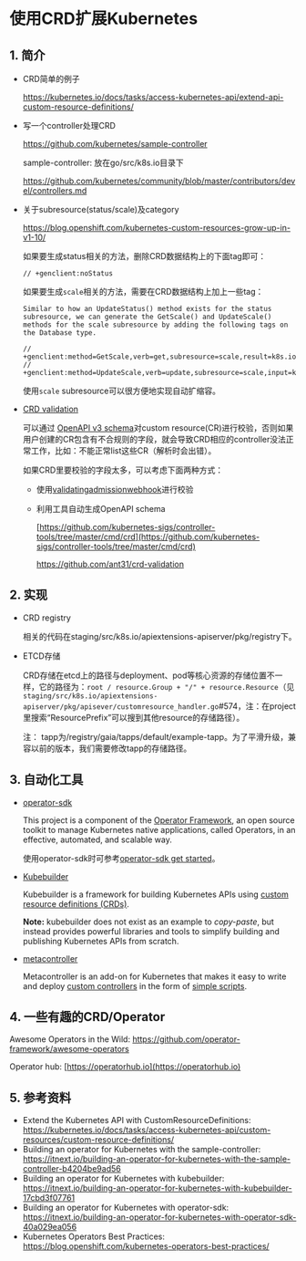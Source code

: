# 使用CRD扩展Kubernetes

## 1. 简介

* CRD简单的例子

  https://kubernetes.io/docs/tasks/access-kubernetes-api/extend-api-custom-resource-definitions/

* 写一个controller处理CRD

  https://github.com/kubernetes/sample-controller

  sample-controller: 放在go/src/k8s.io目录下

  https://github.com/kubernetes/community/blob/master/contributors/devel/controllers.md

* 关于subresource(status/scale)及category

  https://blog.openshift.com/kubernetes-custom-resources-grow-up-in-v1-10/

  如果要生成status相关的方法，删除CRD数据结构上的下面tag即可：

  ```
  // +genclient:noStatus
  ```

  如果要生成`scale`相关的方法，需要在CRD数据结构上加上一些tag：

  ```
  Similar to how an UpdateStatus() method exists for the status subresource, we can generate the GetScale() and UpdateScale() methods for the scale subresource by adding the following tags on the Database type.
  
  // +genclient:method=GetScale,verb=get,subresource=scale,result=k8s.io/api/autoscaling/v1.Scale
  // +genclient:method=UpdateScale,verb=update,subresource=scale,input=k8s.io/api/autoscaling/v1.Scale,result=k8s.io/api/autoscaling/v1.Scale
  ```

  使用`scale` subresource可以很方便地实现自动扩缩容。

* [CRD validation](https://kubernetes.io/docs/tasks/access-kubernetes-api/custom-resources/custom-resource-definitions/#validation)

  可以通过 [OpenAPI v3 schema](https://github.com/OAI/OpenAPI-Specification/blob/master/versions/3.0.0.md#schemaObject)对custom resource(CR)进行校验，否则如果用户创建的CR包含有不合规则的字段，就会导致CRD相应的controller没法正常工作，比如：不能正常list这些CR（解析时会出错）。

  如果CRD里要校验的字段太多，可以考虑下面两种方式：

  * 使用[validatingadmissionwebhook](https://kubernetes.io/docs/reference/access-authn-authz/admission-controllers/#validatingadmissionwebhook)进行校验

  * 利用工具自动生成OpenAPI schema

    [https://github.com/kubernetes-sigs/controller-tools/tree/master/cmd/crd](https://github.com/kubernetes-sigs/controller-tools/tree/master/cmd/crd)

    https://github.com/ant31/crd-validation


## 2. 实现

- CRD registry

  相关的代码在staging/src/k8s.io/apiextensions-apiserver/pkg/registry下。

- ETCD存储

  CRD存储在etcd上的路径与deployment、pod等核心资源的存储位置不一样，它的路径为：`root / resource.Group + "/" + resource.Resource`（见`staging/src/k8s.io/apiextensions-apiserver/pkg/apisever/customresource_handler.go`#574，注：在project里搜索“ResourcePrefix”可以搜到其他resource的存储路径）。

  注： tapp为/registry/gaia/tapps/default/example-tapp。为了平滑升级，兼容以前的版本，我们需要修改tapp的存储路径。

## 3. 自动化工具

* [operator-sdk](https://github.com/operator-framework/operator-sdk)

  This project is a component of the [Operator Framework](https://github.com/operator-framework), an open source toolkit to manage Kubernetes native applications, called Operators, in an effective, automated, and scalable way.

  使用operator-sdk时可参考[operator-sdk get started](https://github.com/operator-framework/getting-started)。

* [Kubebuilder](https://github.com/kubernetes-sigs/kubebuilder)

  Kubebuilder is a framework for building Kubernetes APIs using [custom resource definitions (CRDs)](https://kubernetes.io/docs/tasks/access-kubernetes-api/extend-api-custom-resource-definitions).

  **Note:** kubebuilder does not exist as an example to *copy-paste*, but instead provides powerful libraries and tools to simplify building and publishing Kubernetes APIs from scratch.

* [metacontroller](https://github.com/GoogleCloudPlatform/metacontroller)

  Metacontroller is an add-on for Kubernetes that makes it easy to write and deploy [custom controllers](https://kubernetes.io/docs/concepts/api-extension/custom-resources/#custom-controllers) in the form of [simple scripts](https://metacontroller.app/).

## 4. 一些有趣的CRD/Operator

Awesome Operators in the Wild: https://github.com/operator-framework/awesome-operators

Operator hub: [https://operatorhub.io](https://operatorhub.io)


## 5. 参考资料

* Extend the Kubernetes API with CustomResourceDefinitions: https://kubernetes.io/docs/tasks/access-kubernetes-api/custom-resources/custom-resource-definitions/
* Building an operator for Kubernetes with the sample-controller: https://itnext.io/building-an-operator-for-kubernetes-with-the-sample-controller-b4204be9ad56
* Building an operator for Kubernetes with kubebuilder: https://itnext.io/building-an-operator-for-kubernetes-with-kubebuilder-17cbd3f07761
* Building an operator for Kubernetes with operator-sdk: https://itnext.io/building-an-operator-for-kubernetes-with-operator-sdk-40a029ea056
* Kubernetes Operators Best Practices: https://blog.openshift.com/kubernetes-operators-best-practices/
